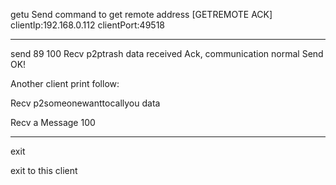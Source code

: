getu
Send command to get remote address
[GETREMOTE ACK] clientIp:192.168.0.112 clientPort:49518

------------------
send 89 100
Recv p2ptrash data
received Ack, communication normal
Send OK!

Another client print follow:

Recv p2someonewanttocallyou data

Recv a Message 100

---------------

exit

exit to this client

